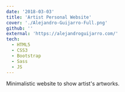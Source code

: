 ```yaml
---
date: '2018-03-03'
title: 'Artist Personal Website'
cover: './Alejandro-Guijarro-Full.png'
github: ''
external: 'https://alejandroguijarro.com/'
tech:
  - HTML5
  - CSS3
  - Bootstrap
  - Sass
  - JS
---
```


Minimalistic website to show artist's artworks.
